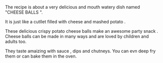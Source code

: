 The recipe is about a very delicious and mouth watery dish named "CHEESE BALLS ".

It is just like a cutllet filled with cheese and mashed potato .
    
These delicious crispy potato cheese balls make an awesome party snack .
Cheese balls can be made in many ways and are loved by children and adults too. 

They taste amaizing with sauce , dips and chutneys. You can evn deep fry them or can bake them in the oven.
